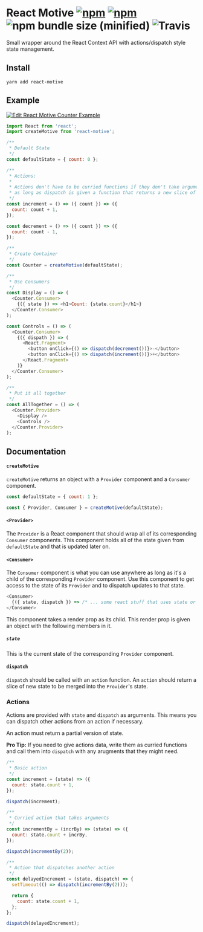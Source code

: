 # React Motive [![npm](https://img.shields.io/npm/v/react-motive.svg)](https://www.npmjs.com/package/react-motive) [![npm](https://img.shields.io/npm/dm/react-motive.svg)](https://www.npmjs.com/package/react-motive) ![npm bundle size (minified)](https://img.shields.io/bundlephobia/min/react-motive.svg) ![Travis](https://img.shields.io/travis/colevoss/react-motive.svg)

Small wrapper around the React Context API with actions/dispatch style state management.

## Install

```
yarn add react-motive
```

## Example

[![Edit React Motive Counter Example](https://codesandbox.io/static/img/play-codesandbox.svg)](https://codesandbox.io/s/ll693wn0pl?module=%2Fsrc%2FCounter.js)

```js
import React from 'react';
import createMotive from 'react-motive';

/**
 * Default State
 */
const defaultState = { count: 0 };

/**
 * Actions:
 *
 * Actions don't have to be curried functions if they don't take arguments
 * as long as dispatch is given a function that returns a new slice of state.
 */
const increment = () => ({ count }) => ({
  count: count + 1,
});

const decrement = () => ({ count }) => ({
  count: count - 1,
});

/**
 * Create Container
 */
const Counter = createMotive(defaultState);

/**
 * Use Consumers
 */
const Display = () => (
  <Counter.Consumer>
    {({ state }) => <h1>Count: {state.count}</h1>}
  </Counter.Consumer>
);

const Controls = () => (
  <Counter.Consumer>
    {({ dispath }) => (
      <React.Fragment>
        <button onClick={() => dispatch(decrement())}>-</button>
        <button onClick={() => dispatch(increment())}>+</button>
      </React.Fragment>
    )}
  </Counter.Consumer>
);

/**
 * Put it all together
 */
const AllTogether = () => (
  <Counter.Provider>
    <Display />
    <Controls />
  </Counter.Provider>
);
```

## Documentation

#### `createMotive`

`createMotive` returns an object with a `Provider` component and a `Consumer` component.

```js
const defaultState = { count: 1 };

const { Provider, Consumer } = createMotive(defaultState);
```

#### `<Provider>`

The `Provider` is a React component that should wrap all of its corresponding `Consumer` components. This component holds all of the state given from `defaultState` and that is updated later on.

#### `<Consumer>`

The `Consumer` component is what you can use anywhere as long as it's a child of the corresponding `Provider` component. Use this component to get access to the state of its `Provider` and to dispatch updates to that state.

```js
<Consumer>
  {({ state, dispatch }) => /* ... some react stuff that uses state or dispatch */ }
</Consumer>
```

This component takes a render prop as its child. This render prop is given an object with the following members in it.

##### `state`

This is the current state of the corresponding `Provider` component.

#### `dispatch`

`dispatch` should be called with an `action` function. An `action` should return a slice of new state to be merged into the `Provider`'s state.

### Actions

Actions are provided with `state` and `dispatch` as arguments. This means you can dispatch other actions from an action if necessary.

An action must return a partial version of state.

**Pro Tip:** If you need to give actions data, write them as curried functions and call them into `dispatch` with any arugments that they might need.

```js
/**
 * Basic action
 */
const increment = (state) => ({
  count: state.count + 1,
});

dispatch(increment);

/**
 * Curried action that takes arguments
 */
const incrementBy = (incrBy) => (state) => ({
  count: state.count + incrBy,
});

dispatch(incrementBy(2));

/**
 * Action that dispatches another action
 */
const delayedIncrement = (state, dispatch) => {
  setTimeout(() => dispatch(incrementBy(2)));

  return {
    count: state.count + 1,
  };
};

dispatch(delayedIncrement);
```
